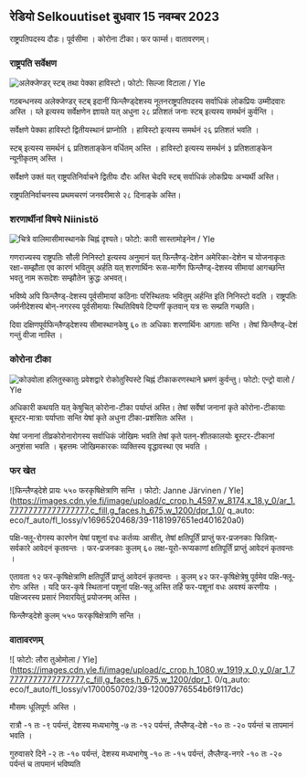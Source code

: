 ## रेडियो Selkouutiset बुधवार 15 नवम्बर 2023

राष्ट्रपतिपदस्य दौडः। पूर्वसीमा । कोरोना टीका। फर फार्म्स। वातावरणम्‌।

### राष्ट्रपति सर्वेक्षण

![अलेक्जेण्डर् स्टब् तथा पेक्का हाविस्टो। फोटो: सिल्जा विटाला / Yle](https://images.cdn.yle.fi/image/upload/c_crop,h_3188,w_5668,x_0,y_327/ar_1.7777777777777777,c_fill,g_faces,h_675,w_1200/dpr_1.0/q_auto:eco/f_auto/fl_lossy/v1698912813/39-11947566543595173663)

गठबन्धनस्य अलेक्जेण्डर् स्टब् इदानीं फिन्लैण्ड्देशस्य नूतनराष्ट्रपतिपदस्य सर्वाधिकं लोकप्रियः उम्मीदवारः अस्ति । य्ले इत्यस्य सर्वेक्षणेन ज्ञायते यत् अधुना २८ प्रतिशतं जनाः स्टब् इत्यस्य समर्थनं कुर्वन्ति ।

सर्वेक्षणे पेक्का हाविस्टो द्वितीयस्थानं प्राप्नोति । हाविस्टो इत्यस्य समर्थनं २६ प्रतिशतं भवति ।

स्टब् इत्यस्य समर्थनं ६ प्रतिशताङ्केन वर्धितम् अस्ति । हाविस्टो इत्यस्य समर्थनं ३ प्रतिशताङ्केन न्यूनीकृतम् अस्ति ।

सर्वेक्षणे उक्तं यत् राष्ट्रपतिनिर्वाचने द्वितीयः दौरः अस्ति चेदपि स्टब् सर्वाधिकं लोकप्रियः अभ्यर्थी अस्ति।

राष्ट्रपतिनिर्वाचनस्य प्रथमचरणं जनवरीमासे २८ दिनाङ्के अस्ति।

### शरणार्थीनां विषये Niinistö

![चित्रे वालिमासीमास्थानके चिह्नं दृश्यते। फोटो: कारी सास्तामोइनेन / Yle](https://images.cdn.yle.fi/image/upload/c_crop,h_2908,w_5178,x_0,y_0/ar_1.7777777777777777,c_fill,g_faces,h_675,w_1200/dpr_1.0/q_auto:eco/f_auto/fl_lossy/v1699908638/39-120003165528559efc2b)

गणराज्यस्य राष्ट्रपतिः सौली निनिस्टो इत्यस्य अनुमानं यत् फिन्लैण्ड्-देशेन अमेरिका-देशेन च योजनाकृतः रक्षा-सम्झौता एव कारणं भवितुम् अर्हति यत् शरणार्थिनः रूस-मार्गेण फिन्लैण्ड्-देशस्य सीमायां आगच्छन्ति भवतु नाम रूसदेशः सम्झौतेन क्रुद्धः अभवत्।

भविष्ये अपि फिन्लैण्ड्-देशस्य पूर्वसीमायां कठिनाः परिस्थितयः भवितुम् अर्हन्ति इति निनिस्टो वदति । राष्ट्रपतिः जर्मनीदेशस्य बोन्-नगरस्य पूर्वसीमायाः स्थितिविषये टिप्पणीं कृतवान् यत्र सः सम्प्रति गच्छति।

दिवा दक्षिणपूर्वफिन्लैण्ड्देशस्य सीमास्थानकेषु ६० तः अधिकाः शरणार्थिनः आगताः सन्ति । तेषां फिन्लैण्ड्-देशं गन्तुं वीजा नास्ति ।

### कोरोना टीका

![कोउवोला हलितुस्कातुः प्रवेशद्वारे रोकोतुस्पिस्टे चिह्नं टीकाकरणस्थाने भ्रमणं कुर्वन्तु। फोटो: एन्ट्रो वालो / Yle](https://images.cdn.yle.fi/image/upload/c_crop,h_3247,w_5773,x_0,y_601/ar_1.7777777777777777,c_fill,g_faces,h_675,w_1200/dpr_1.0/q_auto:eco/f_auto/fl_lossy/v1699867130/39-11997076551e51acfff3)

अधिकारी कथयति यत् केषुचित् कोरोना-टीका पर्याप्तं अस्ति। तेषां सर्वेषां जनानां कृते कोरोना-टीकायाः बूस्टर-मात्राः पर्याप्ताः सन्ति येषां कृते अधुना टीका-प्रशंसितः अस्ति ।

येषां जनानां तीव्रकोरोनारोगस्य सर्वाधिकं जोखिमः भवति तेषां कृते पतन्-शीतकालयोः बूस्टर-टीकानां अनुशंसा भवति । बृहत्तमः जोखिमकारकः व्यक्तिस्य वृद्धावस्था एव भवति ।

### फर खेत

![फिन्लैण्ड्देशे प्रायः ५५० फरकृषिक्षेत्राणि सन्ति । फोटो: Janne Järvinen / Yle] (https://images.cdn.yle.fi/image/upload/c_crop,h_4597,w_8174,x_18,y_0/ar_1.77777777777777777,c_fill,g_faces,h_675,w_1200/dpr_1.0/ q_auto: eco/f_auto/fl_lossy/v1696520468/39-1181997651ed401620a0)

पक्षि-फ्लू-रोगस्य कारणेन येषां पशूनां वधः कर्तव्यः आसीत्, तेषां क्षतिपूर्तिं प्राप्तुं फर-प्रजनकाः फिन्निश्-सर्वकारे आवेदनं कृतवन्तः । फर-प्रजनकाः कुलम् ६० लक्ष-यूरो-रूप्यकाणां क्षतिपूर्तिं प्राप्तुं आवेदनं कृतवन्तः ।

एतावता १२ फर-कृषिक्षेत्राणि क्षतिपूर्तिं प्राप्तुं आवेदनं कृतवन्तः । कुलम् ४२ फर-कृषिक्षेत्रेषु पूर्वमेव पक्षि-फ्लू-रोगः अस्ति । यदि फर-कृषे स्थितानां पशूनां पक्षि-फ्लू अस्ति तर्हि फर-पशूनां वधः अवश्यं करणीयः । पक्षिज्वरस्य प्रसारं निवारयितुं प्रयोजनम् अस्ति ।

फिन्लैण्ड्देशे कुलम् ५५० फरकृषिक्षेत्राणि सन्ति ।

### वातावरणम्‌

![ फोटो: लौरा तुओमोला / Yle] (https://images.cdn.yle.fi/image/upload/c_crop,h_1080,w_1919,x_0,y_0/ar_1.77777777777777777,c_fill,g_faces,h_675,w_1200/dpr_1. 0/q_auto: eco/f_auto/fl_lossy/v1700050702/39-12009776554b6f9117dc)

मौसमः धूलिपूर्णः अस्ति ।

रात्रौ -१ तः -९ पर्यन्तं, देशस्य मध्यभागेषु -७ तः -१२ पर्यन्तं, लैप्लैण्ड्-देशे -१० तः -२० पर्यन्तं च तापमानं भवति ।

गुरुवासरे दिने -२ तः -१० पर्यन्तं, देशस्य मध्यभागेषु -१० तः -१५ पर्यन्तं, लैप्लैण्ड्-नगरे -१० तः -२० पर्यन्तं च तापमानं भविष्यति